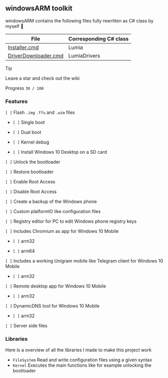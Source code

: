 ## windowsARM toolkit

windowsARM contains the following files fully rewritten as C# class by myself 🖤

| File | Corresponding C# class |
| --- | --- |
| [Installer.cmd](https://github.com/RedGreenBlue09/WFAv7_Installer/blob/master/Installer.cmd) | Lumia |
| [DriverDownloader.cmd](https://github.com/RedGreenBlue09/WFAv7_Installer/blob/master/Driver%20Downloader.cmd) | LumiaDrivers |

> [!TIP]
> Leave a star and check out the wiki

Progress `30 / 100`

### Features

`[ ]` Flash `.img` `.ffu` and `.wim` files

  - `[ ]` Single boot
    
  - `[ ]` Dual boot
    
  - `[ ]` Kernel debug
    
  - `[ ]` Install Windows 10 Desktop on a SD card
    
`[ ]` Unlock the bootloader

`[ ]` Restore bootloader

`[ ]` Enable Root Access

`[ ]` Disable Root Access

`[ ]` Create a backup of the Windows phone

`[ ]` Custom platformIO like configuration files

`[ ]` Registry editor for PC to edit Windows phone registry keys

`[ ]` Includes Chromium as app for Windows 10 Mobile

  - `[ ]` arm32

  - `[ ]` arm64
    
`[ ]` Includes a working Unigram mobile like Telegram client for Windows 10 Mobile

  - `[ ]` arm32
    
`[ ]` Remote desktop app for Windows 10 Mobile

  - `[ ]` arm32
    
`[ ]` DynamicDNS tool for Windows 10 Mobile

  - `[ ]` arm32
    
`[ ]` Server side files

### Libraries

Here is a overview of all the libraries I made to make this project work

- `FileSystem` Read and write configuration files using a given syntax
- `Kernel` Executes the main functions like for example unlocking the bootloader
